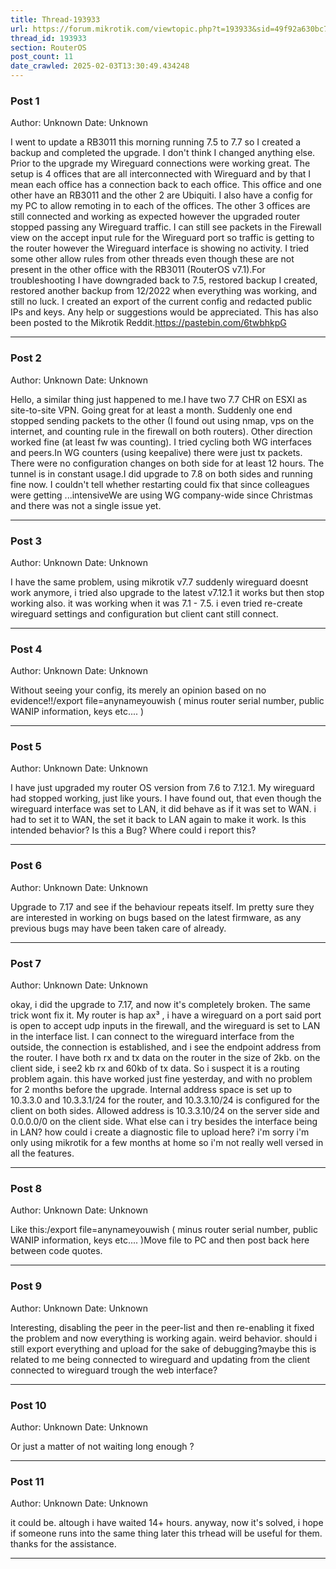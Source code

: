 ```yaml
---
title: Thread-193933
url: https://forum.mikrotik.com/viewtopic.php?t=193933&sid=49f92a630bc7970d8ca50523be880e8f
thread_id: 193933
section: RouterOS
post_count: 11
date_crawled: 2025-02-03T13:30:49.434248
---
```


### Post 1
Author: Unknown
Date: Unknown

I went to update a RB3011 this morning running 7.5 to 7.7 so I created a backup and completed the upgrade. I don't think I changed anything else. Prior to the upgrade my Wireguard connections were working great. The setup is 4 offices that are all interconnected with Wireguard and by that I mean each office has a connection back to each office. This office and one other have an RB3011 and the other 2 are Ubiquiti. I also have a config for my PC to allow remoting in to each of the offices. The other 3 offices are still connected and working as expected however the upgraded router stopped passing any Wireguard traffic. I can still see packets in the Firewall view on the accept input rule for the Wireguard port so traffic is getting to the router however the Wireguard interface is showing no activity. I tried some other allow rules from other threads even though these are not present in the other office with the RB3011 (RouterOS v7.1).For troubleshooting I have downgraded back to 7.5, restored backup I created, restored another backup from 12/2022 when everything was working, and still no luck. I created an export of the current config and redacted public IPs and keys. Any help or suggestions would be appreciated.  This has also been posted to the Mikrotik Reddit.https://pastebin.com/6twbhkpG

---
### Post 2
Author: Unknown
Date: Unknown

Hello, a similar thing just happened to me.I have two 7.7 CHR on ESXI as site-to-site VPN. Going great for at least a month. Suddenly one end stopped sending packets to the other (I found out using nmap, vps on the internet, and counting rule in the firewall on both routers). Other direction worked fine (at least fw was counting).  I tried cycling both WG interfaces and peers.In WG counters (using keepalive) there were just tx packets. There were no configuration changes on both side for at least 12 hours. The tunnel is in constant usage.I did upgrade to 7.8 on both sides and running fine now. I couldn't tell whether restarting could fix that since colleagues were getting ...intensiveWe are using WG company-wide since Christmas and there was not a single issue yet.

---
### Post 3
Author: Unknown
Date: Unknown

I have the same problem, using mikrotik v7.7 suddenly wireguard doesnt work anymore, i tried also upgrade to the latest v7.12.1 it works but then stop working also. it was working when it was 7.1 - 7.5. i even tried re-create wireguard settings and configuration but client cant still connect.

---
### Post 4
Author: Unknown
Date: Unknown

Without seeing your config, its merely an opinion based on no evidence!!/export file=anynameyouwish  ( minus router serial number, public WANIP information, keys etc.... )

---
### Post 5
Author: Unknown
Date: Unknown

I have just upgraded my router OS version from 7.6 to 7.12.1. My wireguard had stopped working, just like yours. I have found out, that even though the wireguard interface was set to LAN, it did behave as if it was set to WAN. i had to set it to WAN, the set it back to LAN again to make it work. Is this intended behavior? Is this a Bug? Where could i report this?

---
### Post 6
Author: Unknown
Date: Unknown

Upgrade to 7.17 and see if the behaviour repeats itself.  Im pretty sure they are interested in working on bugs based on the latest firmware, as any previous bugs may have been taken care of already.

---
### Post 7
Author: Unknown
Date: Unknown

okay, i did the upgrade to 7.17, and now it's completely broken. The same trick wont fix it. My router is hap ax³ , i have a wireguard on a port said port is open to accept udp inputs in the firewall, and the wireguard is set to LAN in the interface list. I can connect to the wireguard interface from the outside, the connection is established, and i see the endpoint address from the router. I have both rx and tx data on the router in the size of 2kb. on the client side, i see2 kb rx and 60kb of tx data. So i suspect it is a routing problem again. this have worked just fine yesterday, and with no problem for 2 months before the upgrade. Internal address space is set up to  10.3.3.0 and 10.3.3.1/24 for the router, and 10.3.3.10/24 is configured for the client on both sides. Allowed address is 10.3.3.10/24 on the server side and 0.0.0.0/0 on the client side. What else can i try besides the interface being in LAN? how could i create a diagnostic file to upload here? i'm sorry i'm only using mikrotik for a few months at home so i'm not really well versed in all the features.

---
### Post 8
Author: Unknown
Date: Unknown

Like this:/export file=anynameyouwish  ( minus router serial number, public WANIP information, keys etc.... )Move file to PC and then post back here between code quotes.

---
### Post 9
Author: Unknown
Date: Unknown

Interesting, disabling the peer in the peer-list and then re-enabling it fixed the problem and now everything is working again. weird behavior. should i still export everything and upload for the sake of debugging?maybe this is related to me being connected to wireguard and updating from the client connected to wireguard trough the web interface?

---
### Post 10
Author: Unknown
Date: Unknown

Or just a matter of not waiting long enough ?

---
### Post 11
Author: Unknown
Date: Unknown

it could be. altough i have waited 14+ hours. anyway, now it's solved, i hope if someone runs into the same thing later this trhead will be useful for them. thanks for the assistance.

---

